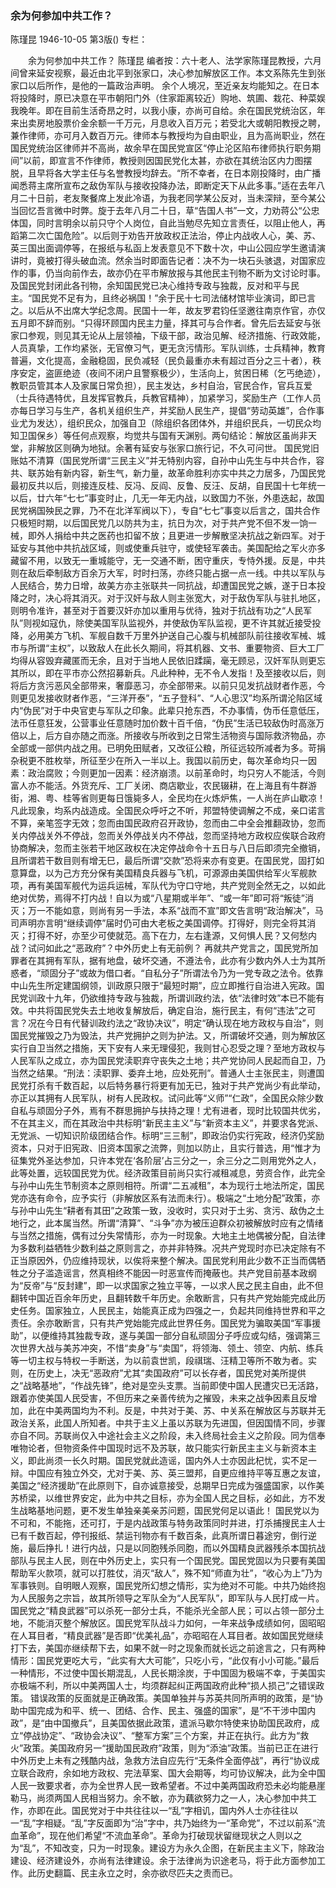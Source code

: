 ### 余为何参加中共工作？
陈瑾昆
1946-10-05
第3版()
专栏：

　　余为何参加中共工作？
    陈瑾昆
    编者按：六十老人、法学家陈瑾昆教授，六月间曾来延安视察，最近由北平到张家口，决心参加解放区工作。本文系陈先生到张家口以后所作，是他的一篇政治声明。
    余个人境况，至近亲友均能知之。在日本将投降时，原已决意在平市朝阳门外（住家距离较近）购地、筑圃、栽花、种菜娱我晚年。即在目前生活奇昂之时，以我小康，亦尚可自给。余在国民党统治区，年来出卖房地股票价金余额一千万元，月息收入百万元；若受北大或朝阳教授之聘，兼作律师，亦可月入数百万元。律师本与教授均为自由职业，且为高尚职业，然在国民党统治区律师并不高尚，故余早在国民党宣区“停止沦区陷布律师执行职务期间”以前，即宣言不作律师，教授则因国民党化太甚，亦欲在其统治区内力图摆脱，且早将各大学主任与名誉教授均辞去。“所不幸者，在日本刚投降时，由广播闻悉蒋主席所宣布之敌伪军队与接收投降办法，即断定天下从此多事。”适在去年八月二十日前，老友聚餐席上发此冷语，为我老同学某公反对，当未深辩，至今某公当回忆吾言微中时弊。旋于去年八月二十日，草“告国人书”一文，力劝蒋公“公忠体国，同时言明余以前只守个人岗位，自此当勉尽先知立言责任，以阻止他人，再蹈第二次亡国危险”。以后则于劝告开放政权正法治，停止内战收人心，美、苏、英三国出面调停等，在报纸与私函上发表意见不下数十次，中山公园应学生邀请演讲时，竟被打得头破血流。然余当时即面告记者：决不为一块石头骇退，对国家应作的事，仍当向前作去，故亦仍在平市解放报与其他民主刊物不断为文讨论时事。及国民党封闭此各刊物，余知国民党已决心维持专政与独裁，反对和平与民主。“国民党不足有为，且终必祸国！”余于民十七司法储材馆毕业演词，即已言之。以后从不出席大学纪念周。民国十一年，故友罗君钧任坚邀往南京作官，亦仅五月即不辞而别。“只得环顾国内民主力量，择其可与合作者。曾先后去延安与张家口参观，则见其无论从上层领袖，下级干部，政治见解、经济措施、行政效能，人员真挚，工作均紧张，无官僚习气，更无贪污情形。军队训练，士兵精神，教育普遍，文化提高，金融稳固，民负减轻（民负最重亦未有超过百分之三十者），秩序安定，盗匪绝迹（夜间不闭户且警察极少），生活向上，贫困日稀（乞丐绝迹），教职员管其本人及家属日常负担），民主发达，乡村自治，官民合作，官兵互爱（士兵待遇特优，且发挥官教兵，兵教官精神），加紧学习，奖励生产（工作人员亦每日学习与生产，各机关组织生产，并奖励人民生产，提倡“劳动英雄”，合作事业尤为发达），组织民众，加强自卫（除组织各团体外，并组织民兵，一切民众均知卫国保乡）等任何点观察，均觉共与国有天渊别。两句结论：解放区虽尚非天堂，非解放区则确为地狱。余著有延安与张家口旅行记，不久可问世。
    国民党旧账姑不清算（国民党所谓“三民主义”并无特别内容，自孙中山先生与中共合作，容共、联苏始有新内容，新生气，新力量，故革命胜利亦实中共之力居多，乃国民党最初反共以后，则接连反桂、反冯、反阎、反鲁、反汪、反胡，自民国十七年统一以后，廿六年“七七”事变时止，几无一年无内战，以致国力不张，外患迭起，故国民党祸国殃民之罪，乃不在北洋军阀以下），专自“七七”事变以后言之，国共合作只极短时期，以后国民党几以防共为主，抗日为次，对于共产党不但不发一饷一械，即外人捐给中共之医药也扣留不放；且更进一步解散坚决抗战之新四军。对于延安与其他中共抗战区域，则或使重兵驻守，或使轻军袭击。美国配给之军火亦多藏留不用，以致无一重城能守，无一交通不断，困守重庆，专恃外援。反是，中共则在敌后牵制敌方百余万大军，时时扫荡，亦终只能占据一点一线。中共以军队与人民结合，势力日增，故美方亦主张联共一同抗战，却遭国民党之嫉，遂于日本投降之时，决心将其消灭。对于汉奸与敌人则主张宽大，对于敌伪军队与驻扎地区，则明令准许，甚至对于首要汉奸亦加以重用与优待，独对于抗战有功之“人民军队”则视如寇仇，除使美国军队监视外，并使敌伪军队监视，更不许其就近接受投降，必用美方飞机、军舰自数千万里外护送自己心腹与机械部队前往接收军械、城市与所谓“主权”，以致敌人在此长久期间，将其机器、文书、重要物资、巨大工厂均得从容毁弃藏匿而无余，且对于当地人民依旧蹂躏，毫无顾忌，汉奸军队则更忘其所以，即在平市亦公然招募新兵。凡此种种，无不令人发指！及至接收以后，则将后方贪污恶风全部带来，奢靡恶习，亦全部带来。以前只见发抗战财者作恶，今则更见发接收财者作恶，“三洋开泰”，“五子登科”、“人心思汉”均系所谓沦陷区域内“伪民”对于中央官吏与军队之印象。此辈只抢东西，不办事情，伪币任意低压，法币任意狂发，公营事业任意随时加价数十百千倍，“伪民”生活已较敌伪时高涨万倍以上，后方自亦随之而涨。所接收与所收到之日常生活物资与国际救济物品，亦全部或一部供内战之用。已明免田赋者，又改征公粮，所征远较所减者为多。苛捐杂税更不胜枚举，所征至少在所入一半以上。我国以前历史，每次革命均只一因素：政治腐败；今则更加一因素：经济崩溃。以前革命时，均只穷人不能活，今则富人亦不能活。外货充斥、工厂关闭、商店歇业，农民辍耕，在上海且有牛群游街，湘、粤、桂等省则更每日饿毙多人，全民均在火炼炉焦，一人尚在庐山歇凉！凡此现象，均系内战造成。全国民众呼吁之不听，邦盟特使调解之不成，亲口诺言不算，亲笔签字无效；忽而由国民政府召开政协，忽而由二中全会推翻政协，忽而关内停战关外不停战，忽而关外停战关内不停战，忽而坚持地方政权应俟联合政府协商解决，忽而主张若干地区政权在决定停战命令十五日与八日后即须完全撤销，且所谓若干数目则有增无巳，最后所谓“交款”恐将来亦有变更。在国民党，固打如意算盘，以为己方充分保有美国精良兵器与飞机，可源源由美国供给军火军舰款项，再有美国军舰代为运兵运械，军队代为守口守地，共产党则全然无之，以如此绝对优势，焉得不打内战！自以为或“八星期或半年”、“或一年”即可将“叛徒”消灭；万一不能如意，则尚有另一手法，本系“战而不宣”即文告言明“政治解决”，马司声明亦言明“继续调停”届时仍可由大老板之美国调停。打得好，则完全将其消灭；打得不好，亦至少可使就范。高下在力，左右逢源，又何惧人民？又何愁内战？试问如此之“恶政府”？中外历史上有无前例？
    再就共产党言之，国民党所加罪者在其拥有军队，据有地盘，破坏交通，不遵法令，此亦有少数内外人士为其所惑者，“顽固分子”或故为借口者。“自私分子”所谓法令乃为一党专政之法令。依靠中山先生所定建国纲领，训政原只限于“最短时期”，应立即推行自治进入宪政。国民党训政十九年，仍欲维持专政与独裁，所谓训政约法，依“法律时效”本已不能有效。中共将国民党失去土地收复解放后，确定自治，施行民主，有何“违法”之可言？况在今日有代替训政约法之“政协决议”，明定“确认现在地方政权与自治”，则国民党摧毁之乃为毁法，共产党拥护之则为护法。又，所谓破坏交通，则为解放区实行自卫当然之措施，天下安有人来无理侵犯，我则甘心忍受之理？至地方政权与人民军队之成立，亦为国民党渎职弃守丧失之土地；共产党协同人民起而自卫，乃当然之结果。“刑法：渎职罪、委弃土地，应处死刑”。普通人士主张民主，则遭国民党打杀有千数百起，以后特务暴行将更有加无已，独对于共产党尚少有此举动，亦正以其拥有人民军队，树有人民政权。试问此等“义师”“仁政”，全国民众除少数自私与顽固分子外，焉有不群思拥护与扶持之理！尤有进者，现时比较国共优劣，不在其主义，而在其政治中共标明“新民主主义”与“新资本主义”，并要求各党派、无党派、一切知识阶级团结合作。标明“三三制”，即政治仍实行宪政，经济仍奖励资本，只对于旧宪政、旧资本国家之流弊，则加以防止，且实行普选，用“惟才为征集党外圣达参加，只许本党在‘各阶层’占三分之一，余三分之二则用党外之人，此等处置，远较国民党为优。经济政策目前尚只实行减租减息，劳资合作，此完全与孙中山先生节制资本之原则相符。所谓“二五减租”，本为现行土地法所定，国民党亦迭有命令，应予实行（非解放区系有法而未行）。极端之“土地分配”政策，亦与孙中山先生“耕者有其田”之政策一致，没收时，实只对于土劣、贪污、敌伪之土地行之，此本属当然。所谓“清算”、“斗争”亦为被压迫群众初被解放时应有之情绪与当然之措施，偶有过分失常情形，亦为一时现象。大地主土地偶被分配，自法律为多数利益牺牲少数利益之原则言之，亦并非特殊。况共产党现时亦已决定除有不正当原因外，仍应维持现状，以俟将来整个解决。国民党利用此少数不正当而偶牺牲之分子滥造谣言，然真相终不能因一时恶宣传而掩蔽也。共产党目前基本政纲为“反帝”与“反封建”，即一以求国家之独立平等，一以求人民之民主自由，此不但翻转中国近百余年历史，且翻转数千年历史。余敢断言，只有共产党始能完成此历史任务。国家独立，人民民主，始能真正成为四强之一，负起共同维持世界和平之责任。余亦敢断言，只有共产党始能完成此世界任务。国民党为骗取美国“军事援助”，以便维持其独裁专政，遂与美国一部分自私顽固分子呼应或勾结，强调第三次世界大战与美苏冲突，不惜“卖身”与“卖国”，将领海、领土、领空、内航、练兵等一切主权与特权一手断送，为以前袁世凯，段祺瑞、汪精卫等所不敢为者。实则，在历史上，决无“恶政府”尤其“卖国政府”可以长存者，国民党对美所提供之“战略基地”，“作战先锋”，绝对是空头支票。当前即使中国人民遭灾已无活路，跟着亦使美国人民受害，不但历来之亲善传统为之摧毁，未来之战争因素且反增加，此在中美两国均为不利。反是，中共对于美、苏、中关系在解放区与苏联并无政治关系，此国人所知者。中共于主义上虽以苏联为先进国，但因国情不同，步骤亦自不同。苏联尚仅入中途社会主义之阶段，未入终局社会主义之阶段。同为信奉唯物论者，但物资条件中国现时远不及苏联，故只能实行新民主主义与新资本主义，即此尚须一长久时期。国民党就此造谣，国内外人士亦因此杞忧，实不足一辩。中国应有独立外交，尤对于美、苏、英三盟邦，自更应维持平等互惠之友谊，美国之“经济援助”在此原则下，自亦诚意接受，总期早日完成为强盛国家，以作美苏桥梁，以维世界安定，此为中共之目标，亦为全国人民之目标，必如此，方不发生战略基地问题，更不发生单独亲美亲苏问题，国民党何足以语此！
    国民党以为不可和，不能拖，还可打，于是内战政策与特务政策同时并进，打杀捕搜民主人士已有千数百起，停刊报纸、禁运刊物亦有千数百条，此真所谓日暮途穷，倒行逆施，最后挣扎！进行内战，只是以同胞残杀同胞，而以外国精良武器残杀本国抗战部队与民主人民，则在中外历史上，实只有一个国民党。国民党固以为只要有美国帮助军火款项，就可以打胜仗，消灭“敌人”，殊不知“师直为壮”，“收心为上”乃为军事铁则。自明眼人观察，国民党所幻想之情形，实为绝对不可能。中共乃始终抱为人民服务之宗旨，故其所领导之军队全为“人民军队”，即军队与人民打成一片。国民党之“精良武器”可以杀死一部分士兵，不能杀光全部人民；可以占领一部分土地，不能消灭整个解放区。国民党军队战斗力如何，一年来战争成绩如何，固昭昭在人耳目者，“精良武器”是否即“优美礼品”，亦昭昭在人耳目者。故如国民党继续打下去，美国亦继续帮下去，如果不就一时之现象而就长远之前途言之，只有两种情形：国民党更吃大亏，“此实有大大可能”，只吃小亏，“此仅有小小可能。”最后一种情形，不过使中国长期混乱，人民长期涂炭，于中国固为极端不幸，于美国实亦极端不利，所以中美两国人士，均须群起纠正两国政府此种“损人损己”之错误政策。
    错误政策的反面就是正确政策。美国单独并与苏英共同所声明的政策，是“协助中国完成为和平、统一、团结、合作、民主、强盛的国家”，是“不干涉中国内政”，是“由中国撤兵”，且美国依据此政策，遣派马歇尔特使来协助国民政府，成立“停战协定”、“政协会决议”、“整军方案”三个方案，并正在执行。此方为“救火”政策。美国政府另一“援助国民政府”政策，则为“添油”政策。当前已正在进行中外历史上未有之残酷内战，急救方法自应先行“无条件全面停战”，再行“协议成立联合政府，余如地方政权、完法草案、国大会期等，均可协议解决，此为全中国人民一致要求者，亦为全世界人民一致希望者。不过中美两国政府恐未必均能悬崖勒马，尚须两国人民相当努力。余不敏，亦为藕欲努力之一人，决心参加中共工作，亦即在此。国民党对于中共往往以一“乱”字相讥，国内外人士亦往往以一“乱”字相疑。“乱”字反面即为“治”字中，共乃始终为一“革命党”，不过以前系“流血革命”，现在他们希望“不流血革命”。革命为打破现状留继现状之人则以之为“乱”，不知改变，只为一时现象。建设方为永久企图，在新民主主义下，除政治建设、经济建设外，亦尚有法律建设。余于法律尚为识途老马，将于此方面参加工作。此历史翻篇、民主永立之时，余亦欲尽匹夫之责而已。

